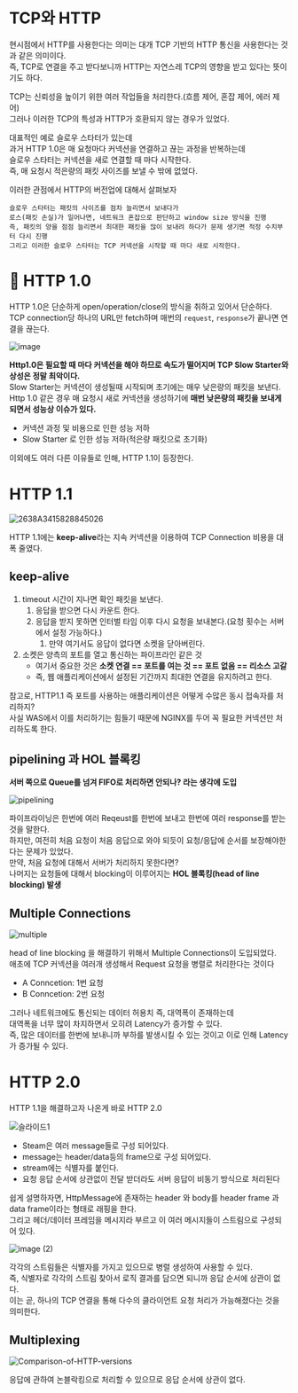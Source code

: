 # TCP와 HTTP   
현시점에서 HTTP를 사용한다는 의미는 대개 TCP 기반의 HTTP 통신을 사용한다는 것과 같은 의미이다.      
즉, TCP로 연결을 주고 받다보니까 HTTP는 자연스레 TCP의 영향을 받고 있다는 뜻이기도 하다.     

TCP는 신뢰성을 높이기 위한 여러 작업들을 처리한다.(흐름 제어, 혼잡 제어, 에러 제어)      
그러나 이러한 TCP의 특성과 HTTP가 호환되지 않는 경우가 있었다.       
         
대표적인 예로 슬로우 스타터가 있는데           
과거 HTTP 1.0은 매 요청마다 커넥션을 연결하고 끊는 과정을 반복하는데          
슬로우 스타터는 커넥션을 새로 연결할 때 마다 시작한다.      
즉, 매 요청시 적은량의 패킷 사이즈를 보낼 수 밖에 없었다.      

이러한 관점에서 HTTP의 버전업에 대해서 살펴보자  

```
슬로우 스타터는 패킷의 사이즈를 점차 늘리면서 보내다가      
로스(패킷 손실)가 일어나면, 네트워크 혼잡으로 판단하고 window size 방식을 진행        
즉, 패킷의 양을 점점 늘리면서 최대한 패킷을 많이 보내려 하다가 문제 생기면 적정 수치부터 다시 진행  
그리고 이러한 슬로우 스타터는 TCP 커넥션을 시작할 때 마다 새로 시작한다.    
```  

# 📄 HTTP 1.0   
 
HTTP 1.0은 단순하게 open/operation/close의 방식을 취하고 있어서 단순하다.            
TCP connection당 하나의 URL만 fetch하며 매번의 `request`, `response`가 끝나면 연결을 끊는다.           

![image](https://user-images.githubusercontent.com/50267433/138400458-93c5d283-7dbe-459c-81a5-71f777a2ec6c.png)
         
**Http1.0은 필요할 때 마다 커넥션을 해야 하므로 속도가 떨어지며 TCP Slow Starter와 상성은 정말 최악이다.**           
Slow Starter는 커넥션이 생성될때 시작되며 초기에는 매우 낮은량의 패킷을 보낸다.                        
Http 1.0 같은 경우 매 요청시 새로 커넥션을 생성하기에 **매번 낮은량의 패킷을 보내게 되면서 성능상 이슈가 있다.**                      
   
* 커넥션 과정 및 비용으로 인한 성능 저하        
* Slow Starter 로 인한 성능 저하(적은량 패킷으로 초기화)    
      
이외에도 여러 다른 이유들로 인해, HTTP 1.1이 등장한다.       
     
# HTTP 1.1
     
![2638A3415828845026](https://user-images.githubusercontent.com/50267433/138406967-4371f9ab-0b06-483f-b79f-4aac5f3f2b27.png)   
       
HTTP 1.1에는 **keep-alive**라는 지속 커넥션을 이용하여 TCP Connection 비용을 대폭 줄였다.      
               
## keep-alive    
1. timeout 시간이 지나면 확인 패킷을 보낸다.      
    1. 응답을 받으면 다시 카운트 한다.            
    2. 응답을 받지 못하면 인터벌 타임 이후 다시 요청을 보내본다.(요청 횟수는 서버에서 설정 가능하다.)           
        1. 만약 여기서도 응답이 없다면 소켓을 닫아버린다.       
2. 소켓은 양측의 포트를 열고 통신하는 파이프라인 같은 것                 
    * 여기서 중요한 것은 **소켓 연결 == 포트를 여는 것 == 포트 없음 == 리소스 고갈**              
    * 즉, 웹 애플리케이션에서 설정된 기간까지 최대한 연결을 유지하려고 한다.      
             
참고로, HTTP1.1 즉 포트를 사용하는 애플리케이션은 어떻게 수많은 동시 접속자를 처리하지?                
사실 WAS에서 이를 처리하기는 힘들기 때문에 NGINX를 두어 꼭 필요한 커넥션만 처리하도록 한다.      

## pipelining 과 HOL 블록킹
**서버 쪽으로 Queue를 넘겨 FIFO로 처리하면 안되나? 라는 생각에 도입**    

![pipelining](https://user-images.githubusercontent.com/50267433/138417589-8e0ae007-74c4-4941-ab6b-391d53735381.jpg)

파이프라이닝은 한번에 여러 Reqeust를 한번에 보내고 한번에 여러 response를 받는 것을 말한다.       
하지만, 여전히 처음 요청이 처음 응답으로 와야 되듯이 요청/응답에 순서를 보장해야한다는 문제가 있었다.     
만약, 처음 요청에 대해서 서버가 처리하지 못한다면?       
나머지는 요청들에 대해서 blocking이 이루어지는 **HOL 블록킹(head of line blocking) 발생**           
      
## Multiple Connections    
![multiple](https://user-images.githubusercontent.com/50267433/138416897-44c0b985-d60e-4465-a019-cdb2ab313109.jpg)   
       
head of line blocking 을 해결하기 위해서 Multiple Connections이 도입되었다.    
애초에 TCP 커넥션을 여러개 생성해서 Request 요청을 병렬로 처리한다는 것이다    

* A Conncetion: 1번 요청
* B Conncetion: 2번 요청

그러나 네트워크에도 통신되는 데이터 허용치 즉, 대역폭이 존재하는데          
대역폭을 너무 많이 차지하면서 오히려 Latency가 증가할 수 있다.            
즉, 많은 데이터를 한번에 보내니까 부하를 발생시킬 수 있는 것이고 이로 인해 Latency가 증가될 수 있다.        
   
# HTTP 2.0  
HTTP 1.1을 해결하고자 나온게 바로 HTTP 2.0   
  
![슬라이드1](https://user-images.githubusercontent.com/50267433/138418948-144409d4-6eb0-4e31-8660-e904fda12806.PNG)

* Steam은 여러 message들로 구성 되어있다.
* message는 header/data등의 frame으로 구성 되어있다.
* stream에는 식별자를 붙인다.
* 요청 응답 순서에 상관없이 전달 받더라도 서버 응답이 비동기 방식으로 처리된다
  

쉽게 설명하자면, HttpMessage에 존재하는 header 와 body를 header frame 과 data frame이라는 형태로 래핑을 한다.   
그리고 헤더/데이터 프레임을 메시지라 부르고 이 여러 메시지들이 스트림으로 구성되어 있다.       

![image (2)](https://user-images.githubusercontent.com/50267433/138419294-2cfec1b6-f8c8-4f40-b9ed-75f5ecb130e5.png)
    
각각의 스트림들은 식별자를 가지고 있으므로 병렬 생성하여 사용할 수 있다.      
즉, 식별자로 각각의 스트림 찾아서 로직 결과를 담으면 되니까 응답 순서에 상관이 없다.           
이는 곧, 하나의 TCP 연결을 통해 다수의 클라이언트 요청 처리가 가능해졌다는 것을 의미한다.     

## Multiplexing 

![Comparison-of-HTTP-versions](https://user-images.githubusercontent.com/50267433/138419777-7506a97c-287c-4be8-9f60-fb5cdb51767d.png)
   
응답에 관하여 논블락킹으로 처리할 수 있으므로 응답 순서에 상관이 없다.        

